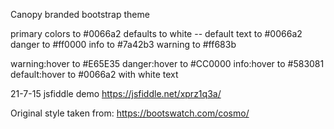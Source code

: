 Canopy branded bootstrap theme

primary colors to #0066a2
defaults to white -- default text to #0066a2
danger to #ff0000
info to #7a42b3
warning to #ff683b

warning:hover to #E65E35
danger:hover to #CC0000
info:hover to #583081
default:hover to #0066a2 with white text

21-7-15 jsfiddle demo https://jsfiddle.net/xprz1q3a/




Original style taken from: https://bootswatch.com/cosmo/
